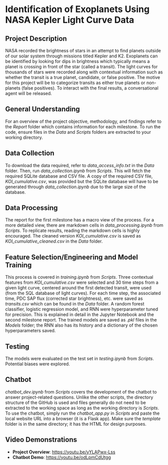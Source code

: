 # Identification of Exoplanets Using NASA Kepler Light Curve Data

## Project Description
NASA recorded the brightness of stars in an attempt to find planets outside of our solar system through missions titled Kepler and K2. Exoplanets can be identified by looking for dips in brightness which typically means a planet is crossing in front of the star (called a transit). The light curves for thousands of stars were recorded along with contextual information such as whether the transit is a true planet, candidate, or false positive. The motive for this project will be to categorize transits as either true planets or non-planets (false positives). To interact with the final results, a conversational agent will be released.

## General Understanding
For an overview of the project objective, methodology, and findings refer to the *Report* folder which contains information for each milestone. To run the code, ensure files in the *Data* and *Scripts* folders are extracted to your working directory.

## Data Collection
To download the data required, refer to *data_access_info.txt* in the *Data* folder. Then, run *data_collection.ipynb* from *Scripts*. This will fetch the required SQLite database and CSV file. A copy of the required CSV file, *KOI_cumulative.csv*, was provided but the SQLite database will have to be generated through *data_collection.ipynb* due to the large size of the database.

## Data Processing
The report for the first milestone has a macro view of the process. For a more detailed view, there are markdown cells in *data_processing.ipynb* from *Scripts*. To replicate results, reading the markdown cells is highly encouraged. The cleaned version *KOI_cumulative.csv* is saved as *KOI_cumulative_cleaned.csv* in the *Data* folder.

## Feature Selection/Engineering and Model Training
This process is covered in *training.ipynb* from *Scripts*. Three contextual features from *KOI_cumulative.csv* were selected and 30 time steps from a given light curve, centered around the first detected transit, were used (from the SQL database of light curves). For each time step, the associated time, PDC SAP flux (corrected star brightness), etc. were saved as *transits.csv* which can be found in the *Data* folder. A random forest classifier, logistic regression model, and RNN were hyperparameter tuned for precision. This is explained in detail in the Jupyter Notebook and the second milestone report. The trained models are saved as *.pkl* files in the *Models* folder; the RNN also has its history and a dictionary of the chosen hyperparameters saved.

## Testing
The models were evaluated on the test set in *testing.ipynb* from *Scripts*. Potential biases were explored.

## Chatbot
*chatbot_dev.ipynb* from *Scripts* covers the development of the chatbot to answer project-related questions. Unlike the other scripts, the directory structure of the GitHub is used and files generally do not need to be extracted to the working space as long as the working directory is *Scripts*. To use the chatbot, simply run the *chatbot_app.py* in *Scripts* and paste the local website URL into a browser (it is a Flask app). Make sure the *template* folder is in the same directory; it has the HTML for design purposes.

## Video Demonstrations
- **Project Overview**: https://youtu.be/yYLAPwx-Lss
- **Chatbot Demo**: https://youtu.be/odLpmCdUtgg
